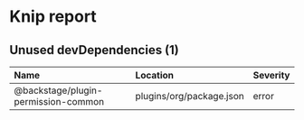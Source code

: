 # Knip report

## Unused devDependencies (1)

| Name                                | Location     | Severity |
| :---------------------------------- | :----------- | :------- |
| @backstage/plugin-permission-common | plugins/org/package.json | error    |

